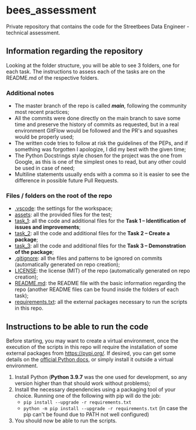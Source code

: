 # bees_assessment

Private repository that contains the code for the Streetbees Data Engineer - technical assessment.

## Information regarding the repository

Looking at the folder structure, you will be able to see 3 folders, one for each task.
The instructions to assess each of the tasks are on the README.md of the respective folders.

### Additional notes

- The master branch of the repo is called ***main***, following the community most recent practices;
- All the commits were done directly on the main branch to save some time and preserve the history of commits as requested, but in a real environment GitFlow would be followed and the PR's and squashes would be properly used;
- The written code tries to follow at risk the guidelines of the PEPs, and if something was forgotten I apologize, I did my best with the given time;
- The Python Docstrings style chosen for the project was the one from Google, as this is one of the simplest ones to read, but any other could be used in case of need;
- Multiline statements usually ends with a comma so it is easier to see the difference in possible future Pull Requests.

### Files / folders on the root of the repo

- [.vscode](.vscode): the settings for the workspace;
- [assets](assets): all the provided files for the test;
- [task_1](task_1): all the code and additional files for the **Task 1 – Identification of issues and improvements**;
- [task_2](task_2): all the code and additional files for the **Task 2 – Create a package**;
- [task_3](task_3): all the code and additional files for the **Task 3 – Demonstration of the package**;
- [.gitignore](.gitignore): all the files and patterns to be ignored on commits (automatically generated on repo creation);
- [LICENSE](LICENSE): the license (MIT) of the repo (automatically generated on repo creation);
- [README.md](README.md): the README file with the basic information regarding the repo (another README files can be found inside the folders of each task);
- [requirements.txt](requirements.txt): all the external packages necessary to run the scripts in this repo.

## Instructions to be able to run the code

Before starting, you may want to create a virtual environment, once the execution of the scripts in this repo will require the installation of some external packages from <https://pypi.org/>. If desired, you can get some details on the [official Python docs](https://docs.python.org/3/library/venv.html), or simply install it outside a virtual environment.

1. Install Python (**Python 3.9.7** was the one used for development, so any version higher than that should work without problems);
2. Install the necessary dependencies using a packaging tool of your choice. Running one of the following with pip will do the job:
     - `pip install --upgrade -r requirements.txt`
     - `python -m pip install --upgrade -r requirements.txt` (in case the pip can't be found due to PATH not well configured)
3. You should now be able to run the scripts.
